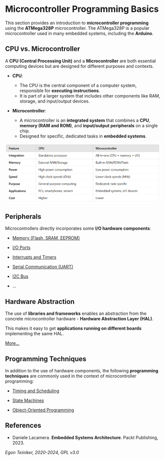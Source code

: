 # Microcontroller Programming Basics

This section provides an introduction to **microcontroller programming**
using the **ATMega328P** microcontroller. The ATMega328P is a popular
microcontroller used in many embedded systems, including the **Arduino**.


## CPU vs. Microcontroller

A **CPU (Central Processing Unit)** and a **Microcontroller** are both essential 
computing devices but are designed for different purposes and contexts.

* **CPU**:
    * The CPU is the central component of a computer system, responsible for 
        **executing instructions**.
    * It is part of a larger system that includes other components like RAM, 
        storage, and input/output devices.

* **Microcontroller**:
    * A microcontroller is an **integrated system** that combines a **CPU**, 
        **memory (RAM and ROM)**, and **input/output peripherals** on 
        a single chip.
    * Designed for specific, dedicated tasks in **embedded systems**.

![CPU vs. Microcontroller](figures/CPUvsMicorcontroller.png)


## Peripherals

Microcontrollers directly incorporates some **I/O hardware components**:

* [Memory (Flash, SRAM, EEPROM)](memory/)

* [I/O Ports](peripherals/io-ports/)

* [Interrupts and Timers](peripherals/interrupts/)

* [Serial Communication (UART)](peripherals/serial/)

* [I2C Bus](peripherals/i2c/)

* ...


## Hardware Abstraction

The use of **libraries and frameworks** enables an abstraction from the concrete 
microcontroller hardware - **Hardware Abstraction Layer (HAL)**. 

This makes it easy to get **applications running on different boards** 
implementing the same HAL.

[More...](hardware-abstraction/README.md)


## Programming Techniques

In addition to the use of hardware components, the following 
**programming techniques** are commonly used in the context of microcontroller 
programming:

* [Timing and Scheduling](timing/)

* [State Machines](state-machines/)

* [Object-Oriented Programming](oop/)


## References

* Daniele Lacamera. **Embedded Systems Architecture**. Packt Publishing, 2023.


*Egon Teiniker, 2020-2024, GPL v3.0* 
